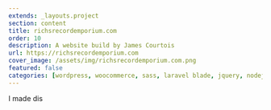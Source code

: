 ```yaml
---
extends: _layouts.project
section: content
title: richsrecordemporium.com
order: 10
description: A website build by James Courtois
url: https://richsrecordemporium.com
cover_image: /assets/img/richsrecordemporium.com.png
featured: false
categories: [wordpress, woocommerce, sass, laravel blade, jquery, nodejs, composer]
---
```


I made dis

